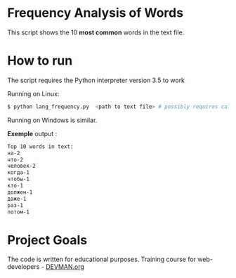 # Frequency Analysis of Words

This script shows the 10 **most common** words in the text file.

# How to run

The script requires the Python interpreter version 3.5 to work

Running on Linux:

```bash
$ python lang_frequency.py  <path to text file> # possibly requires call of python3 executive instead of just python
```
Running on Windows is similar.

**Exemple** output :
```bash
Top 10 words in text: 
на-2
что-2
человек-2
когда-1
чтобы-1
кто-1
должен-1
даже-1
раз-1
потом-1
```

# Project Goals

The code is written for educational purposes. Training course for web-developers - [DEVMAN.org](https://devman.org)

